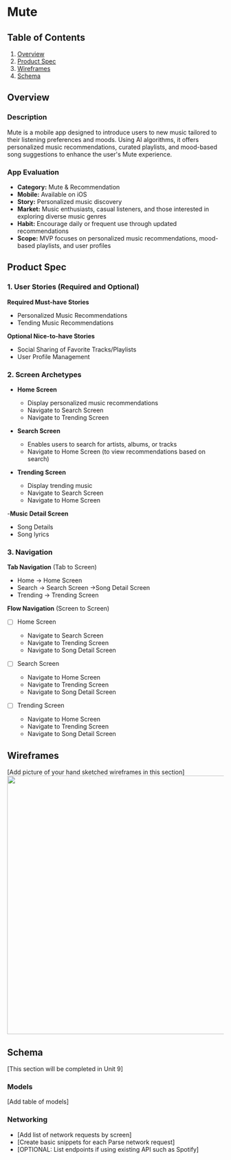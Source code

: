 # Mute

## Table of Contents

1. [Overview](#Overview)
2. [Product Spec](#Product-Spec)
3. [Wireframes](#Wireframes)
4. [Schema](#Schema)

## Overview

### Description

Mute is a mobile app designed to introduce users to new music tailored to their listening preferences and moods. Using AI algorithms, it offers personalized music recommendations, curated playlists, and mood-based song suggestions to enhance the user's Mute experience.

### App Evaluation

- **Category:** Mute & Recommendation
- **Mobile:** Available on iOS
- **Story:** Personalized music discovery
- **Market:** Music enthusiasts, casual listeners, and those interested in exploring diverse music genres
- **Habit:** Encourage daily or frequent use through updated recommendations
- **Scope:** MVP focuses on personalized music recommendations, mood-based playlists, and user profiles

## Product Spec

### 1. User Stories (Required and Optional)

**Required Must-have Stories**

* Personalized Music Recommendations
* Tending Music Recommendations

**Optional Nice-to-have Stories**

* Social Sharing of Favorite Tracks/Playlists
* User Profile Management

### 2. Screen Archetypes

- **Home Screen**
  * Display personalized music recommendations
  * Navigate to Search Screen
  * Navigate to Trending Screen

- **Search Screen**
  * Enables users to search for artists, albums, or tracks
  * Navigate to Home Screen (to view recommendations based on search)

- **Trending Screen**
  * Display trending music
  * Navigate to Search Screen
  * Navigate to Home Screen
 
-**Music Detail Screen**
  * Song Details
  * Song lyrics

### 3. Navigation

**Tab Navigation** (Tab to Screen)

* Home -> Home Screen
* Search -> Search Screen        ->Song Detail Screen
* Trending -> Trending Screen

**Flow Navigation** (Screen to Screen)

- [ ] Home Screen
  * Navigate to Search Screen
  * Navigate to Trending Screen
  * Navigate to Song Detail Screen
  
- [ ] Search Screen
  * Navigate to Home Screen
  * Navigate to Trending Screen
  * Navigate to Song Detail Screen
  
- [ ] Trending Screen
  * Navigate to Home Screen
  * Navigate to Trending Screen
  * Navigate to Song Detail Screen

## Wireframes

[Add picture of your hand sketched wireframes in this section]
<img src="YOUR_WIREFRAME_IMAGE_URL" width=600>


## Schema 

[This section will be completed in Unit 9]

### Models

[Add table of models]

### Networking

- [Add list of network requests by screen]
- [Create basic snippets for each Parse network request]
- [OPTIONAL: List endpoints if using existing API such as Spotify]
